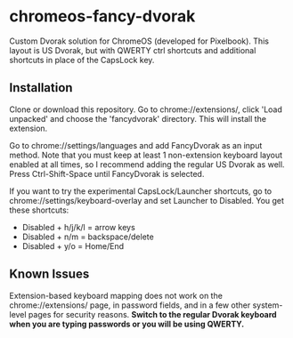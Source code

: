 # chromeos-fancy-dvorak
Custom Dvorak solution for ChromeOS (developed for Pixelbook). This layout is US Dvorak, but with QWERTY ctrl shortcuts and additional shortcuts in place of the CapsLock key.

## Installation
Clone or download this repository. Go to chrome://extensions/, click 'Load unpacked' and choose the 'fancydvorak' directory. This will install the extension.

Go to chrome://settings/languages and add FancyDvorak as an input method. Note that you must keep at least 1 non-extension keyboard layout enabled at all times, so I recommend adding the regular US Dvorak as well. Press Ctrl-Shift-Space until FancyDvorak is selected.

If you want to try the experimental CapsLock/Launcher shortcuts, go to chrome://settings/keyboard-overlay and set Launcher to Disabled. You get these shortcuts: 

- Disabled + h/j/k/l = arrow keys
- Disabled + n/m = backspace/delete
- Disabled + y/o = Home/End

## Known Issues
Extension-based keyboard mapping does not work on the chrome://extensions/ page, in password fields, and in a few other system-level pages for security reasons. **Switch to the regular Dvorak keyboard when you are typing passwords or you will be using QWERTY.**
